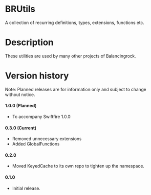 # BRUtils
A collection of recurring definitions, types, extensions, functions etc.

# Description
These utilities are used by many other projects of Balancingrock.

# Version history

Note: Planned releases are for information only and subject to change without notice.

#### 1.0.0 (Planned)

- To accompany Swiftfire 1.0.0

#### 0.3.0 (Current)

- Removed unnecessary extensions
- Added GlobalFunctions

#### 0.2.0

- Moved KeyedCache to its own repo to tighten up the namespace.

#### 0.1.0

- Initial release.